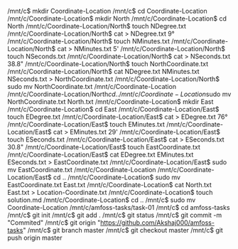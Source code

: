 /mnt/c$ mkdir Coordinate-Location
/mnt/c$ cd Coordinate-Location
/mnt/c/Coordinate-Location$ mkdir North
/mnt/c/Coordinate-Location$ cd North
/mnt/c/Coordinate-Location/North$ touch NDegree.txt
/mnt/c/Coordinate-Location/North$ cat > NDegree.txt
9°
/mnt/c/Coordinate-Location/North$ touch NMinutes.txt
/mnt/c/Coordinate-Location/North$ cat > NMinutes.txt
5'
/mnt/c/Coordinate-Location/North$ touch NSeconds.txt
/mnt/c/Coordinate-Location/North$ cat > NSeconds.txt
38.8"
/mnt/c/Coordinate-Location/North$ touch NorthCoordinate.txt
/mnt/c/Coordinate-Location/North$ cat NDegree.txt NMinutes.txt NSeconds.txt > NorthCoordinate.txt
/mnt/c/Coordinate-Location/North$ sudo mv NorthCoordinate.txt /mnt/c/Coordinate-Location
/mnt/c/Coordinate-Location/North$cd ..
/mnt/c/Coordinate-Location$sudo mv NorthCoordinate.txt North.txt
/mnt/c/Coordinate-Location$ mkdir East
/mnt/c/Coordinate-Location$ cd East
/mnt/c/Coordinate-Location/East$ touch EDegree.txt
/mnt/c/Coordinate-Location/East$ cat > EDegree.txt
76°
/mnt/c/Coordinate-Location/East$ touch EMinutes.txt
/mnt/c/Coordinate-Location/East$ cat > EMinutes.txt
29'
/mnt/c/Coordinate-Location/East$ touch ESeconds.txt
/mnt/c/Coordinate-Location/East$ cat > ESeconds.txt
30.8"
/mnt/c/Coordinate-Location/East$ touch EastCoordinate.txt
/mnt/c/Coordinate-Location/East$ cat EDegree.txt EMinutes.txt ESeconds.txt > EastCoordinate.txt
/mnt/c/Coordinate-Location/East$ sudo mv EastCoordinate.txt /mnt/c/Coordinate-Location
/mnt/c/Coordinate-Location/East$ cd ..
/mnt/c/Coordinate-Location$ sudo mv EastCoordinate.txt East.txt
/mnt/c/Coordinate-Location$ cat North.txt East.txt > Location-Coordinate.txt
/mnt/c/Coordinate-Location$ touch solution.md
/mnt/c/Coordinate-Location$ cd ..
/mnt/c$ sudo mv Coordinate-Location /mnt/c/amfoss-tasks/task-01
/mnt/c$ cd amfoss-tasks
/mnt/c$ git init
/mnt/c$ git add .
/mnt/c$ git status
/mnt/c$ git commit -m "Commited"
/mnt/c$ git origin "https://github.com/Akshaj000/amfoss-tasks"
/mnt/c$ git branch master
/mnt/c$ git checkout master
/mnt/c$ git push origin master







